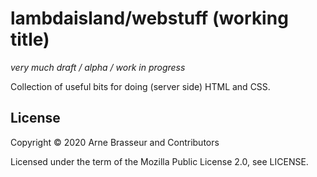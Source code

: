 # lambdaisland/webstuff (working title)

*very much draft / alpha / work in progress*

Collection of useful bits for doing (server side) HTML and CSS.

## License

Copyright &copy; 2020 Arne Brasseur and Contributors

Licensed under the term of the Mozilla Public License 2.0, see LICENSE.

